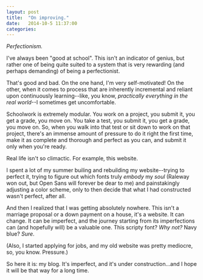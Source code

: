 ```yaml
---
layout: post
title:  "On improving."
date:   2014-10-5 11:37:00
categories: 
---
```


*Perfectionism.*

I've always been "good at school". This isn't an indicator of genius, but rather one of being quite suited to a system that is very rewarding (and perhaps demanding) of being a perfectionist.

That's good and bad. On the one hand, I'm very self-motivated! On the other, when it comes to process that are inherently incremental and reliant upon continuously learning--like, you know, *practically everything in the real world*--I sometimes get uncomfortable.

Schoolwork is extremely modular. You work on a project, you submit it, you get a grade, you move on. You take a test, you submit it, you get a grade, you move on. So, when you walk into that test or sit down to work on that project, there's an immense amount of pressure to do it right the first time, make it as complete and thorough and perfect as you can, and submit it only when you're ready.

Real life isn't so climactic. For example, this website.

I spent a lot of my summer builing and rebuilding my website--trying to perfect it, trying to figure out which fonts truly *embody* my *soul* (Raleway won out, but Open Sans will forever be dear to me) and painstakingly adjusting a color scheme, only to then decide that what I had constructed wasn't perfect, after all.

And then I realized that I was getting absolutely nowhere. This isn't a marriage proposal or a down payment on a house, it's a website. It can change. It can be imperfect, and the journey starting from its imperfections can (and hopefully will) be a valuable one. This scripty font? *Why not?* Navy blue? *Sure*.

(Also, I started applying for jobs, and my old website was pretty mediocre, so, you know. Pressure.)

So here it is: my blog. It's imperfect, and it's under construction...and I hope it will be that way for a long time.